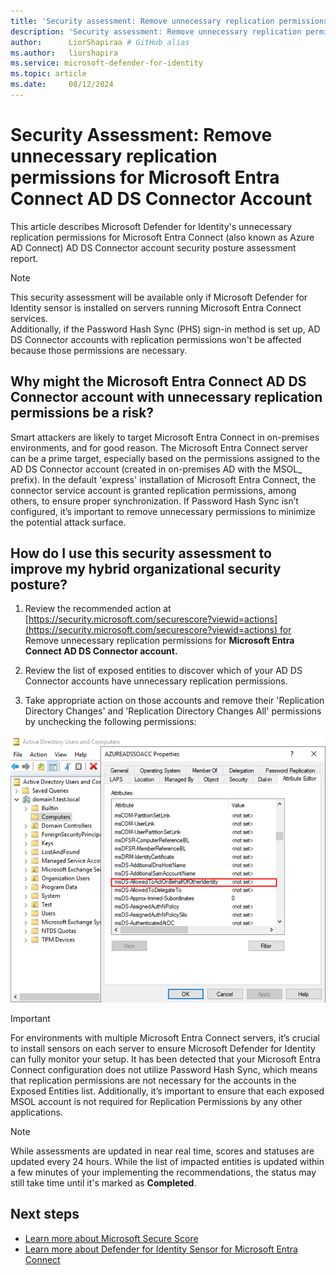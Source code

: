 ```yaml
---
title: 'Security assessment: Remove unnecessary replication permissions for Microsoft Entra Connect Account '
description: 'Security assessment: Remove unnecessary replication permissions for Microsoft Entra Connect Account '
author:      LiorShapiraa # GitHub alias
ms.author:   liorshapira
ms.service: microsoft-defender-for-identity
ms.topic: article
ms.date:     08/12/2024
---
```


# Security Assessment: Remove unnecessary replication permissions for Microsoft Entra Connect AD DS Connector Account

This article describes Microsoft Defender for Identity's unnecessary replication permissions for Microsoft Entra Connect (also known as Azure AD Connect) AD DS Connector account security posture assessment report.

> [!NOTE]
> This security assessment will be available only if Microsoft Defender for Identity sensor is installed on servers running Microsoft Entra Connect services.  
> Additionally, if the Password Hash Sync (PHS) sign-in method is set up, AD DS Connector accounts with replication permissions won't be affected because those permissions are necessary.

## Why might the Microsoft Entra Connect AD DS Connector account with unnecessary replication permissions be a risk?

Smart attackers are likely to target Microsoft Entra Connect in on-premises environments, and for good reason. The Microsoft Entra Connect server can be a prime target, especially based on the permissions assigned to the AD DS Connector account (created in on-premises AD with the MSOL_ prefix). In the default 'express' installation of Microsoft Entra Connect, the connector service account is granted replication permissions, among others, to ensure proper synchronization. If Password Hash Sync isn’t configured, it’s important to remove unnecessary permissions to minimize the potential attack surface.

## How do I use this security assessment to improve my hybrid organizational security posture?

1. Review the recommended action at [https://security.microsoft.com/securescore?viewid=actions](https://security.microsoft.com/securescore?viewid=actions) for Remove unnecessary replication permissions for __Microsoft Entra Connect AD DS Connector account.__

1. Review the list of exposed entities to discover which of your AD DS Connector accounts have unnecessary replication permissions.

1. Take appropriate action on those accounts and remove their 'Replication Directory Changes' and 'Replication Directory Changes All' permissions by unchecking the following permissions:  
  
![Screenshot of the replication permissions.](media/remove-replication-permissions-microsoft-entra-connect/permissions.png)

> [!IMPORTANT]
> For environments with multiple Microsoft Entra Connect servers, it’s crucial to install sensors on each server to ensure Microsoft Defender for Identity can fully monitor your setup. It has been detected that your Microsoft Entra Connect configuration does not utilize Password Hash Sync, which means that replication permissions are not necessary for the accounts in the Exposed Entities list. Additionally, it’s important to ensure that each exposed MSOL account is not required for Replication Permissions by any other applications.

> [!NOTE]
> While assessments are updated in near real time, scores and statuses are updated every 24 hours. While the list of impacted entities is updated within a few minutes of your implementing the recommendations, the status may still take time until it's marked as __Completed__.
>

## Next steps

- [Learn more about Microsoft Secure Score](/microsoft-365/security/defender/microsoft-secure-score)
- [Learn more about Defender for Identity Sensor for Microsoft Entra Connect](https://aka.ms/MdiSensorForMicrosoftEntraConnectInstallation)


